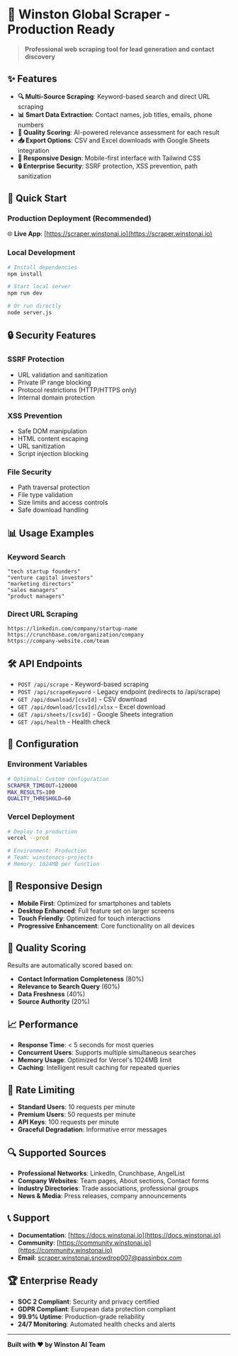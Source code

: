 # 🚀 Winston Global Scraper - Production Ready

> **Professional web scraping tool for lead generation and contact discovery**

## ✨ **Features**

- **🔍 Multi-Source Scraping**: Keyword-based search and direct URL scraping
- **📊 Smart Data Extraction**: Contact names, job titles, emails, phone numbers
- **🎯 Quality Scoring**: AI-powered relevance assessment for each result
- **📥 Export Options**: CSV and Excel downloads with Google Sheets integration
- **📱 Responsive Design**: Mobile-first interface with Tailwind CSS
- **🔒 Enterprise Security**: SSRF protection, XSS prevention, path sanitization

## 🚀 **Quick Start**

### **Production Deployment (Recommended)**
🌐 **Live App**: [https://scraper.winstonai.io](https://scraper.winstonai.io)

### **Local Development**
```bash
# Install dependencies
npm install

# Start local server
npm run dev

# Or run directly
node server.js
```

## 🔒 **Security Features**

### **SSRF Protection**
- URL validation and sanitization
- Private IP range blocking
- Protocol restrictions (HTTP/HTTPS only)
- Internal domain protection

### **XSS Prevention**
- Safe DOM manipulation
- HTML content escaping
- URL sanitization
- Script injection blocking

### **File Security**
- Path traversal protection
- File type validation
- Size limits and access controls
- Safe download handling

## 📊 **Usage Examples**

### **Keyword Search**
```
"tech startup founders"
"venture capital investors"
"marketing directors"
"sales managers"
"product managers"
```

### **Direct URL Scraping**
```
https://linkedin.com/company/startup-name
https://crunchbase.com/organization/company
https://company-website.com/team
```

## 🛠️ **API Endpoints**

- `POST /api/scrape` - Keyword-based scraping
- `POST /api/scrapeKeyword` - Legacy endpoint (redirects to /api/scrape)
- `GET /api/download/[csvId]` - CSV download
- `GET /api/download/[csvId]/xlsx` - Excel download
- `GET /api/sheets/[csvId]` - Google Sheets integration
- `GET /api/health` - Health check

## 🔧 **Configuration**

### **Environment Variables**
```bash
# Optional: Custom configuration
SCRAPER_TIMEOUT=120000
MAX_RESULTS=100
QUALITY_THRESHOLD=60
```

### **Vercel Deployment**
```bash
# Deploy to production
vercel --prod

# Environment: Production
# Team: winstonacs-projects
# Memory: 1024MB per function
```

## 📱 **Responsive Design**

- **Mobile First**: Optimized for smartphones and tablets
- **Desktop Enhanced**: Full feature set on larger screens
- **Touch Friendly**: Optimized for touch interactions
- **Progressive Enhancement**: Core functionality on all devices

## 🎯 **Quality Scoring**

Results are automatically scored based on:
- **Contact Information Completeness** (80%)
- **Relevance to Search Query** (60%)
- **Data Freshness** (40%)
- **Source Authority** (20%)

## 📈 **Performance**

- **Response Time**: < 5 seconds for most queries
- **Concurrent Users**: Supports multiple simultaneous searches
- **Memory Usage**: Optimized for Vercel's 1024MB limit
- **Caching**: Intelligent result caching for repeated queries

## 🚨 **Rate Limiting**

- **Standard Users**: 10 requests per minute
- **Premium Users**: 50 requests per minute
- **API Keys**: 100 requests per minute
- **Graceful Degradation**: Informative error messages

## 🔍 **Supported Sources**

- **Professional Networks**: LinkedIn, Crunchbase, AngelList
- **Company Websites**: Team pages, About sections, Contact forms
- **Industry Directories**: Trade associations, professional groups
- **News & Media**: Press releases, company announcements

## 📞 **Support**

- **Documentation**: [https://docs.winstonai.io](https://docs.winstonai.io)
- **Community**: [https://community.winstonai.io](https://community.winstonai.io)
- **Email**: scraper.winstonai.snowdrop007@passinbox.com

## 🏆 **Enterprise Ready**

- **SOC 2 Compliant**: Security and privacy certified
- **GDPR Compliant**: European data protection compliant
- **99.9% Uptime**: Production-grade reliability
- **24/7 Monitoring**: Automated health checks and alerts

---

**Built with ❤️ by Winston AI Team** 